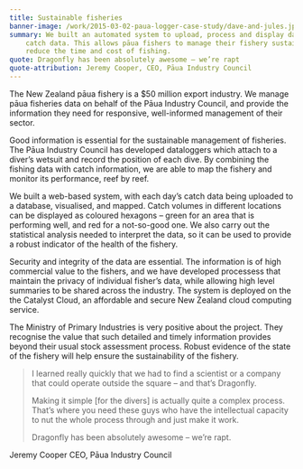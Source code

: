 ```yaml
---
title: Sustainable fisheries
banner-image: /work/2015-03-02-paua-logger-case-study/dave-and-jules.jpg
summary: We built an automated system to upload, process and display daily pāua 
    catch data. This allows pāua fishers to manage their fishery sustainably and 
    reduce the time and cost of fishing.
quote: Dragonfly has been absolutely awesome – we’re rapt
quote-attribution: Jeremy Cooper, CEO, Pāua Industry Council
---
```


The New Zealand pāua fishery is a $50 million export industry. We 
manage pāua fisheries data on behalf of the Pāua Industry Council, and 
provide the information they need for responsive, well-informed management of 
their sector.
<!--more-->

Good information is essential for the sustainable management of fisheries. 
The Pāua Industry Council has developed dataloggers which attach to a diver’s wetsuit and record the position of each dive. 
By combining the fishing data with catch information, we are able to map the fishery and monitor its
performance, reef by reef.

We built a web-based system, with each day’s catch data being uploaded
to a database, visualised, and mapped. Catch volumes in 
different locations can be displayed as coloured hexagons – green for an area that
is performing well, and red for a not-so-good one. We also carry out the statistical
analysis needed to interpret the data, so it can be used to provide
a robust indicator of the health of the fishery.

Security and integrity of the data are essential. The information is of high commercial
value to the fishers, and we have developed processess that maintain the privacy of individual
fisher’s data, while allowing high level summaries to be shared across the industry. The system
is deployed on the the Catalyst Cloud, an 
affordable and secure New Zealand cloud computing service.

The Ministry of Primary Industries is  very positive about the project. They 
recognise the value that such detailed and timely information provides beyond 
their usual stock assessment process. Robust evidence of 
the state of the fishery will help ensure the sustainability of the fishery.

> I learned really quickly that we had to find a scientist or a company that could 
> operate outside the square – and that’s Dragonfly. 
>
> Making it simple [for the divers] is actually quite a complex process. That’s 
> where you need these guys who have the intellectual capacity to nut the 
> whole process through and just make it work.
>
> Dragonfly has been absolutely awesome – we’re rapt.

Jeremy Cooper
CEO, Pāua Industry Council

